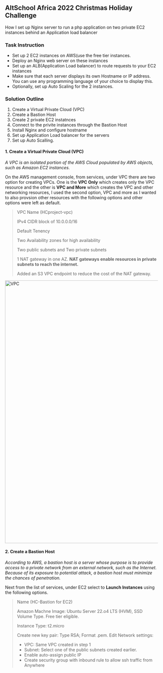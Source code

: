 ## AltSchool Africa 2022 Christmas Holiday Challenge
How I set up Nginx server to run a php application on two private EC2 instances behind an Application load balancer

### Task Instruction
* Set up 2 EC2 instances on AWS(use the free tier instances.
* Deploy an Nginx web server on these instances
* Set up an ALB(Application Load balancer) to route requests to your EC2 instances
* Make sure that each server displays its own Hostname or IP address. You can use any programming language of your choice to display this.
* Optionally, set up Auto Scaling for the 2 instances.

### Solution Outline
1. Create a Virtual Private Cloud (VPC)
2. Create a Bastion Host
3. Create 2 private EC2 instatnces
4. Connect to the privite instances through the Bastion Host
5. Install Nginx and configure hostname
6. Set up Application Load balancer for the servers
7. Set up Auto Scalling.


#### 1. Create a Virtual Private Cloud (VPC)
*A VPC is an isolated portion of the AWS Cloud populated by AWS objects, such as Amazon EC2 instances.*

On the AWS management console, from services, under VPC there are two option for creating VPCs. One is the **VPC Only** which creates only the VPC resource and the other is **VPC and More** which creates the VPC and other networking resources, I used the second option, VPC and more as I wanted to also provsion other resources with the following options and other options were left as default.
> VPC Name (HCproject-vpc) 
> 
> IPv4 CIDR block of 10.0.0.0/16
> 
> Default Tenency
> 
> Two Availability zones for high availability
> 
> Two public subnets and Two private subnets
> 
> 1 NAT gateway in one AZ. **NAT gateways enable resources in private subnets to reach the internet.**
> 
> Added an S3 VPC endpoint to reduce the cost of the NAT gateway.

<img width="867" alt="VPC" src="https://user-images.githubusercontent.com/83463641/211520701-86c18cee-0b9c-4e3f-b9ab-fafe8f09a792.PNG">

#### 2. Create a Bastion Host
*According to AWS, a bastion host is a server whose purpose is to provide access to a private network from an external network, such as the Internet. Because of its exposure to potential attack, a bastion host must minimize the chances of penetration.*

Next from the list of services, under EC2 select to **Launch Instances** using the following options.
> Name (HC-Bastion for EC2)
> 
> Amazon Machne Image: Ubuntu Server 22.o4 LTS (HVM), SSD Volume Type. Free tier eligible.
> 
> Instance Type: t2.micro
> 
> Create new key pair: Type RSA; Format .pem.
> Edit Network settings:
> * VPC: Same VPC created in step 1
> * Subnet: Select one of the public subnets created earlier.
> * Enable auto-assign public IP
> * Create security group with inbound rule to allow ssh traffic from Anywhere


